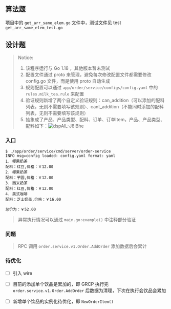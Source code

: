 ## 算法题

项目中的 `get_arr_same_elem.go` 文件中，测试文件见 test `get_arr_same_elem_test.go`

## 设计题

> Notice:
> 1. 该程序运行与 Go 1.18 ，其他版本暂未测试
> 2. 配置文件通过 proto 来管理，避免每次修改配置文件都需要修改 config.go 文件，而是使用 proto 自动生成
> 3. 规则配置可以通过 `app/order/service/configs/config.yaml` 中的 `rules.milk_tea.rule` 来配置
> 4. 验证规则新增了两个自定义验证规则：can_addition（可以添加的配料列表，无则不需要填写该规则）、cant_addition（不能同时添加的配料列表，无则不需要填写该规则）
> 5. 抽象成了产品、产品类型、配料、订单、订单Item，产品、产品类型、配料如下：![dspAlL-J8iBhe](http://img.ra6n.cn/space/dspAlL-J8iBhe.png)
### 入口

```shell
$ ./app/order/service/cmd/server/order-service 
INFO msg=config loaded: config.yaml format: yaml
1. 椰果奶茶
配料：红豆,价格：￥12.00
2. 椰果奶茶
配料：芋圆,价格：￥12.00
3. 西⽶奶茶
配料：红豆,价格：￥12.00
4. 美式咖啡
配料：芝⼠奶盖,价格：￥16.00

总价为：￥52.00
```

> 异常执行情况可以通过 `main.go:example()` 中注释部分验证

### 问题

> RPC 调用  `order.service.v1.Order.AddOrder` 添加数据后会累计

### 待优化

- [ ] 引入 wire
- [ ] 目前的添加单个饮品是累加的，即 GRCP 执行完 `order.service.v1.Order.AddOrder` 后数据为清理，下次在执行会饮品会累加
- [ ] 新增单个饮品的实例化待优化，即 `NewOrderItem()` 



